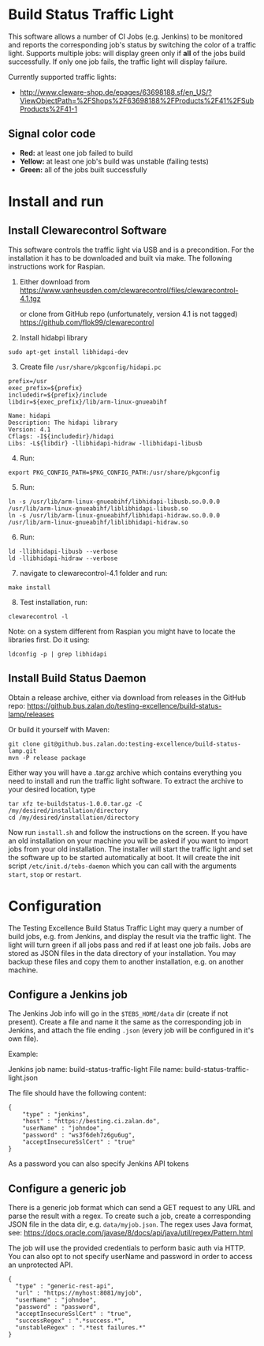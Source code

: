 # Build Status Traffic Light

This software allows a number of CI Jobs (e.g. Jenkins) to be monitored and reports the corresponding job's status by
switching the color of a traffic light. Supports multiple jobs: will display green only if **all** of the jobs build 
successfully. If only one job fails, the traffic light will display failure.
 
 Currently supported traffic lights:
 
 - http://www.cleware-shop.de/epages/63698188.sf/en_US/?ViewObjectPath=%2FShops%2F63698188%2FProducts%2F41%2FSubProducts%2F41-1

## Signal color code

- **Red:** at least one job failed to build
- **Yellow:** at least one job's build was unstable (failing tests)
- **Green:** all of the jobs built successfully

# Install and run

## Install Clewarecontrol Software

This software controls the traffic light via USB and is a precondition. For the installation it has to be downloaded 
and built via make. The following instructions work for Raspian.

1. Either download from
   https://www.vanheusden.com/clewarecontrol/files/clewarecontrol-4.1.tgz
   
   or clone from GitHub repo (unfortunately, version 4.1 is not tagged)
   https://github.com/flok99/clewarecontrol

2. Install hidabpi library

```
sudo apt-get install libhidapi-dev
```

3. Create file ```/usr/share/pkgconfig/hidapi.pc```

```
prefix=/usr 
exec_prefix=${prefix} 
includedir=${prefix}/include 
libdir=${exec_prefix}/lib/arm-linux-gnueabihf

Name: hidapi 
Description: The hidapi library 
Version: 4.1
Cflags: -I${includedir}/hidapi
Libs: -L${libdir} -llibhidapi-hidraw -llibhidapi-libusb
```

4. Run:
```
export PKG_CONFIG_PATH=$PKG_CONFIG_PATH:/usr/share/pkgconfig
```

5. Run:
```
ln -s /usr/lib/arm-linux-gnueabihf/libhidapi-libusb.so.0.0.0 /usr/lib/arm-linux-gnueabihf/liblibhidapi-libusb.so
ln -s /usr/lib/arm-linux-gnueabihf/libhidapi-hidraw.so.0.0.0 /usr/lib/arm-linux-gnueabihf/liblibhidapi-hidraw.so
```

6. Run:
```
ld -llibhidapi-libusb --verbose
ld -llibhidapi-hidraw --verbose
```

7. navigate to clewarecontrol-4.1 folder and run:

```
make install
```

8. Test installation, run:

```
clewarecontrol -l
```

Note: on a system different from Raspian you might have to locate the libraries first. Do it using:

```
ldconfig -p | grep libhidapi
```

## Install Build Status Daemon

Obtain a release archive, either via download from releases in the GitHub repo:
https://github.bus.zalan.do/testing-excellence/build-status-lamp/releases

Or build it yourself with Maven:

```
git clone git@github.bus.zalan.do:testing-excellence/build-status-lamp.git
mvn -P release package
```

Either way you will have a .tar.gz archive which contains everything you need to install and run the traffic light 
software. To extract the archive to your desired location, type

```
tar xfz te-buildstatus-1.0.0.tar.gz -C /my/desired/installation/directory
cd /my/desired/installation/directory
```

Now run ```install.sh``` and follow the instructions on the screen. If you have an old installation on your machine 
you will be asked if you want to import jobs from your old installation. The installer will start the traffic light 
and set the software up to be started automatically at boot. It will create the init script ```/etc/init.d/tebs-daemon```
which you can call with the arguments ```start```, ```stop``` or ```restart```.

# Configuration

The Testing Excellence Build Status Traffic Light may query a number of build jobs, e.g. from Jenkins, and display 
the result via the traffic light. The light will turn green if all jobs pass and red if at least one job fails. Jobs 
are stored as JSON files in the data directory of your installation. You may backup these files and copy them to 
another installation, e.g. on another machine. 

## Configure a Jenkins job

The Jenkins Job info will go in the ```$TEBS_HOME/data``` dir (create if not present). Create a file and name it the
same as the corresponding job in Jenkins, and attach the file ending ```.json``` (every job will be configured in 
it's own file).
 
Example:

Jenkins job name: build-status-traffic-light
File name: build-status-traffic-light.json

The file should have the following content:

```
{
	"type" : "jenkins",
	"host" : "https://besting.ci.zalan.do",
	"userName" : "johndoe",
	"password" : "ws3f6deh7z6gu6ug",
	"acceptInsecureSslCert" : "true"
}
```

As a password you can also specify Jenkins API tokens

## Configure a generic job

There is a generic job format which can send a GET request to any URL and parse the result with a regex. To create 
such a job, create a corresponding JSON file in the data dir, e.g. ```data/myjob.json```. The regex uses Java format,
see: https://docs.oracle.com/javase/8/docs/api/java/util/regex/Pattern.html

The job will use the provided credentials to perform basic auth via HTTP. You can also opt to not specify userName 
and password in order to access an unprotected API.

```
{
  "type" : "generic-rest-api",
  "url" : "https://myhost:8081/myjob",
  "userName" : "johndoe",
  "password" : "password",
  "acceptInsecureSslCert" : "true",
  "successRegex" : ".*success.*",
  "unstableRegex" : ".*test failures.*"
}
```
